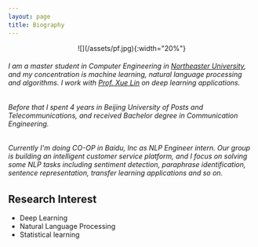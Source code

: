 ```yaml
---
layout: page
title: Biography
---
```


<center>![](/assets/pf.jpg){:width="20%"}</center>


###### I am a master student in Computer Engineering in [Northeaster University](https://www.northeastern.edu/), and my concentration is machine learning, natural language processing and algorithms. I work with [Prof. Xue Lin](https://web.northeastern.edu/xuelin/) on deep learning applications.

###### Before that I spent 4 years in Beijing University of Posts and Telecommunications, and received Bachelor degree in Communication Engineering.

###### Currently I'm doing CO-OP in Baidu, Inc as NLP Engineer intern. Our group is building an intelligent customer service platform, and I focus on solving some NLP tasks including sentiment detection, paraphrase identification, sentence representation, transfer learning applications and so on.

## Research Interest 
* Deep Learning
* Natural Language Processing
* Statistical learning
